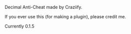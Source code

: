 Decimal Anti-Cheat made by Craziify.

If you ever use this (for making a plugin), please credit me.

Currently 0.1.5
